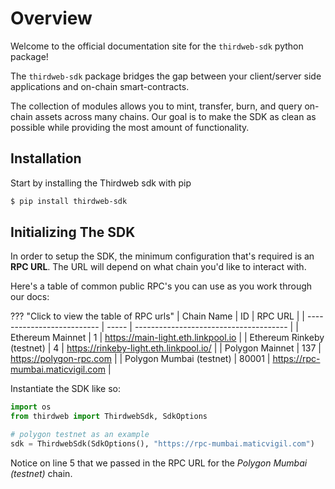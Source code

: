 # Overview

Welcome to the official documentation site for the `thirdweb-sdk` python package!

The `thirdweb-sdk` package bridges the gap between your client/server
side applications and on-chain smart-contracts.

The collection of modules allows you to mint, transfer, burn, and query
on-chain assets across many chains. Our goal is to make the SDK as clean as
possible while providing the most amount of functionality.

## Installation

Start by installing the Thirdweb sdk with pip

```bash
$ pip install thirdweb-sdk
```

## Initializing The SDK

In order to setup the SDK, the minimum configuration that's required is an
**RPC URL**. The URL will depend on what chain you'd like to interact with.

Here's a table of common public RPC's you can use as you work through our
docs:

??? "Click to view the table of RPC urls"
    | Chain Name                 | ID    | RPC URL                                |
    | -------------------------- | ----- | -------------------------------------- |
    | Ethereum Mainnet           | 1     | https://main-light.eth.linkpool.io     |
    | Ethereum Rinkeby (testnet) | 4     | https://rinkeby-light.eth.linkpool.io/ |
    | Polygon Mainnet            | 137   | https://polygon-rpc.com                |
    | Polygon Mumbai (testnet)   | 80001 | https://rpc-mumbai.maticvigil.com      |

Instantiate the SDK like so:

```py linenums="1"
import os
from thirdweb import ThirdwebSdk, SdkOptions

# polygon testnet as an example
sdk = ThirdwebSdk(SdkOptions(), "https://rpc-mumbai.maticvigil.com")
```

Notice on line 5 that we passed in the RPC URL for the *Polygon Mumbai (testnet)* chain.


